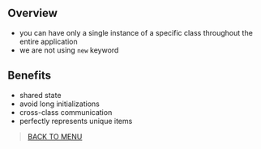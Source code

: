 ## Overview
- you can have only a single instance of a specific class throughout the entire application
- we are not using `new` keyword 

## Benefits
- shared state
- avoid long initializations
- cross-class communication
- perfectly represents unique items

> [BACK TO MENU](../README.md)